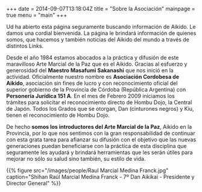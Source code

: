 +++
date = 2014-09-07T13:18:04Z
title = "Sobre la Asociación"
mainpage = true
menu = "main"
+++

Ud ha abierto esta página seguramente buscando información de Aikido. Le 
damos una cordial bienvenida. La página le brindará información de quienes
somos, que hacemos y también noticias del Aikido del mundo a través de
distintos Links.

Desde el año 1984 estamos abocados a la práctica y difusión de este
maravilloso Arte Marcial de la Paz que es el Aikido. Gracias al
esfuerzo y generosidad del **Maestro Masafumi Sakanashi** que nos inició
en la actividad.
Oficialmente nuestro nombre es **Asociación Cordobesa de Aikido**, asociación 
sin fines de lucro y con reconocimiento oficial del superior gobierno de 
la Provincia de Córdoba (República Argentina) con **Personería Jurídica 151
A**.
En el mes de Febrero 2009 iniciamos los trámites para solicitar el 
reconocimiento directo de Hombu Dojo, la Central de Japón. Todos los Grados 
que se otorgan, Dan (cinturones negros) y Kiu, tienen el reconocimiento de
Hombu Dojo.

De hecho **somos los introductores del Arte Marcial de la Paz**, Aikido en la 
Provincia, por lo que nos sentimos con la gran responsabilidad de continuar 
con esta grata tarea para afianzar su difusión con el objetivo que las nuevas 
generaciones puedan beneficiarse con la práctica de esta disciplina que 
seguramente les ayudará y brindará herramientas que les serán útiles para 
mejorar no sólo su salud sino también, su estilo de vida.

{{% figure src="/images/people/Raul Marcial Medina Franck.jpg" caption="Shihan Raúl Marcial Medina Franck - 7º Dan Aikikai - Presidente y Director General" %}}

